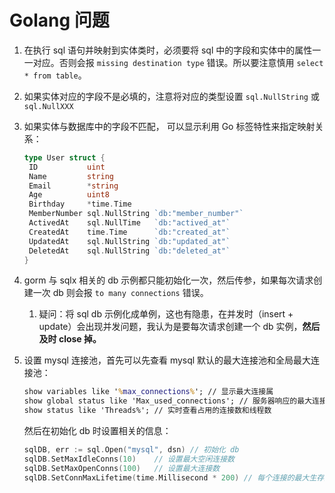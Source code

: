 # Golang 问题

1. 在执行 sql 语句并映射到实体类时，必须要将 sql 中的字段和实体中的属性一一对应。否则会报 `missing destination type` 错误。所以要注意慎用 `select * from table`。

2. 如果实体对应的字段不是必填的，注意将对应的类型设置 `sql.NullString` 或 `sql.NullXXX`

3. 如果实体与数据库中的字段不匹配， 可以显示利用 Go 标签特性来指定映射关系：

   ```go
   type User struct {
   	ID           uint
   	Name         string
   	Email        *string
   	Age          uint8
   	Birthday     *time.Time
   	MemberNumber sql.NullString `db:"member_number"`
   	ActivedAt    sql.NullTime   `db:"actived_at"`
   	CreatedAt    time.Time      `db:"created_at"`
   	UpdatedAt    sql.NullString `db:"updated_at"`
   	DeletedAt    sql.NullString `db:"deleted_at"`
   }
   ```

4. gorm 与 sqlx 相关的 db 示例都只能初始化一次，然后传参，如果每次请求创建一次 db 则会报 `to many connections` 错误。

   1. 疑问：将 sql db 示例化成单例，这也有隐患，在并发时（insert + update）会出现并发问题，我认为是要每次请求创建一个 db 实例，**然后及时 close 掉。**

5. 设置 mysql 连接池，首先可以先查看 mysql 默认的最大连接池和全局最大连接池：

   ```cmd
   show variables like '%max_connections%';	// 显示最大连接属
   show global status like 'Max_used_connections'; // 服务器响应的最大连接数
   show status like 'Threads%'; // 实时查看占用的连接数和线程数
   ```

   然后在初始化 db 时设置相关的信息：

   ```go
   sqlDB, err := sql.Open("mysql", dsn)	// 初始化 db
   sqlDB.SetMaxIdleConns(10)	// 设置最大空闲连接数
   sqlDB.SetMaxOpenConns(100)	// 设置最大连接数
   sqlDB.SetConnMaxLifetime(time.Millisecond * 200)	// 每个连接的最大生存周期
   ```

   
